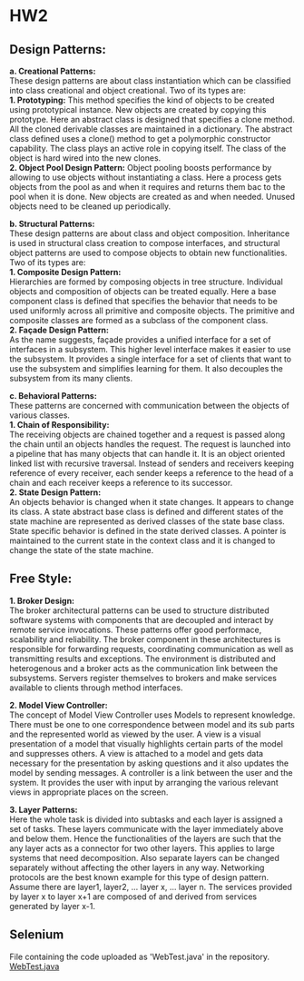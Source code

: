 # HW2 

## Design Patterns:   
  
**a.	Creational Patterns:**   
These design patterns are about class instantiation which can be classified into class creational and object creational. Two of its types are:   
**1.	Prototyping:**
This method specifies the kind of objects to be created using prototypical instance. New objects are created by copying this prototype. Here an abstract class is designed that specifies a clone method. All the cloned derivable classes are maintained in a dictionary. The abstract class defined uses a clone() method to get a polymorphic constructor capability. The class plays an active role in copying itself. The class of the object is hard wired into the new clones.   
**2.	Object Pool Design Pattern:**
Object pooling boosts performance by allowing to use objects without instantiating a class. Here a process gets objects from the pool as and when it requires and returns them bac to the pool when it is done. New objects are created as and when needed. Unused objects need to be cleaned up periodically.
    
**b.	Structural Patterns:**   
These design patterns are about class and object composition. Inheritance is used in structural class creation to compose interfaces, and structural object patterns are used to compose objects to obtain new functionalities. Two of its types are:    
**1.	Composite Design Pattern:**   
Hierarchies are formed by composing objects in tree structure. Individual objects and composition of objects can be treated equally. Here a base component class is defined that specifies the behavior that needs to be used uniformly across all primitive and composite objects. The primitive and composite classes are formed as a subclass of the component class.    
**2.	Façade Design Pattern:**    
As the name suggests, façade provides a unified interface for a set of interfaces in a subsystem. This higher level interface makes it easier to use the subsystem. It provides a single interface for a set of clients that want to use the subsystem and simplifies learning for them. It also decouples the subsystem from its many clients.
    
**c.	Behavioral Patterns:**   
These patterns are concerned with communication between the objects of various classes.   
**1.	Chain of Responsibility:**   
The receiving objects are chained together and a request is passed along the chain until an objects handles the request. The request is launched into a pipeline that has many objects that can handle it. It is an object oriented linked list with recursive traversal. Instead of senders and receivers keeping reference of every receiver, each sender keeps a reference to the head of a chain and each receiver keeps a reference to its successor.    
**2.	State Design Pattern:**    
An objects behavior is changed when it state changes. It appears to change its class. A state abstract base class is defined and different states of the state machine are represented as derived classes of the state base class. State specific behavior is defined in the state derived classes. A pointer is maintained to the current state in the context class and it is changed to change the state of the state machine.   
    
## Free Style:   

**1.	Broker Design:**  
The broker architectural patterns can be used to structure distributed software systems with components that are decoupled and interact by remote service invocations. These patterns offer good performace, scalability and reliability. The broker component in these architectures is responsible for forwarding requests, coordinating communication as well as transmitting results and exceptions.
The environment is distributed and heterogenous and a broker acts as the communication link between the subsystems. Servers register themselves to brokers and make services available to clients through	method interfaces.   
   
**2.	Model View Controller:**   
The concept of Model View Controller uses
Models to represent knowledge. There must be one to one correspondence between model and its sub parts and the represented world as viewed by the user.
A view is a visual presentation of a model that visually highlights certain parts of the model and suppresses others. A view is attached to a model and gets data necessary for the presentation by asking questions and it also updates the model by sending messages.
A controller is a link between the user and the system. It provides the user with input by arranging the various relevant views in appropriate places on the screen.   
    
**3.	Layer Patterns:**    
Here the whole task is divided into subtasks and each layer is assigned a set of tasks. These layers communicate with the layer immediately above and below them. Hence the functionalities of the layers are such that the any layer acts as a connector for two other layers. This applies to large systems that need decomposition. Also separate layers can be changed separately without affecting the other layers in any way. Networking protocols are the best known example for this type of design pattern.
Assume there are layer1, layer2, … layer x, … layer n.
The services provided by layer x to layer x+1 are composed of and derived from services generated by layer x-1.
    
## Selenium   
File containing the code uploaded as 'WebTest.java' in the repository.    
[WebTest.java](/WebTest.java) 

